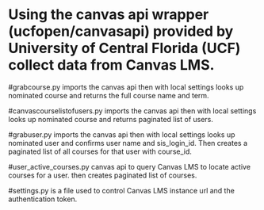 # Using the canvas api wrapper (ucfopen/canvasapi) provided by University of Central Florida (UCF) collect data from Canvas LMS.
#grabcourse.py imports the canvas api then with local settings looks up nominated course and returns the full course name and term.

#canvascourselistofusers.py imports the canvas api then with local settings looks up nominated course and returns paginated list of users.

#grabuser.py imports the canvas api then with local settings looks up nominated user and confirms user name and sis_login_id. Then creates a paginated list of all courses for that user with course_id.

#user_active_courses.py canvas api to query Canvas LMS to locate active courses for a user. then creates paginated list of courses.

#settings.py is a file used to control Canvas LMS instance url and the authentication token.  
